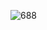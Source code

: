 ![688](https://user-images.githubusercontent.com/95527218/161440720-08d766c6-e11e-4499-9631-37863bed70a9.jpg)

